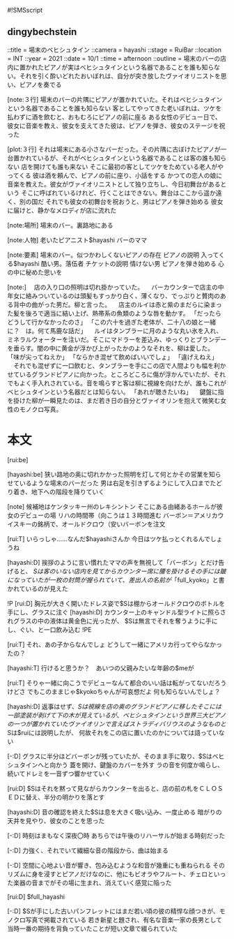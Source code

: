 #!SMSscript

## dingybechstein

::title = 場末のベヒシュタイン
::camera = hayashi
::stage = RuiBar
::location = INT
::year = 2021
::date = 10/1
::time = afternoon
::outline = 場末のバーの店内に置かれたピアノが実はベヒシュタインという名器であることを誰も知らない。それを引く酔いどれたおいぼれは、自分が突き放したヴァイオリニストを思い、ピアノを奏でる

[note:３行]
場末のバーの片隅にピアノが置かれていた。それはベヒシュタインという名器であることを誰も知らない
客としてやってきた老いぼれは、ツケを払わずに酒を飲むと、おもむろにピアノの前に座る
ある女性のデビュー日で、彼女に音楽を教え、彼女を支えてきた彼は、ピアノを弾き、彼女のステージを祝った

[plot:３行]
それは場末にある小さなバーだった。その片隅に古ぼけたピアノが一台置かれているが、それがベヒシュタインという名器であることは客の誰も知らない
店を開けても誰も来ない
そこに最初の客としてツケをためている老人がやってくる
彼は酒を頼んで、ピアノの前に座り、小話をする
かつての恋人の娘に音楽を教えた。彼女がヴァイオリニストとして独り立ちし、今日初舞台があるという
そこに呼ばれているけれど、行くことはできない。舞台はここから遥か遠く、別の国だ
それでも彼女の初舞台を祝おうと、男はピアノを弾き始める
彼女に届けと、静かなメロディが店に流れた

[note:場所]
場末のバー。裏路地にある

[note:人物]
老いたピアニスト$hayashi
バーのママ

[note:要素]
場末のバー。似つかわしくないピアノの存在
ピアノの説明
入ってくる$hayashi
酷い男。落伍者
チケットの説明
情けない男
ピアノを弾き始める
心の中に秘めた思いを


[note:]
　店の入り口の照明は切れ掛かっていた。
　バーカウンターで店主の中年女に絡みついているのは頭髪もすっかり白く、薄くなり、でっぷりと贅肉のある背中の曲がった男だ。柳と言った。
　店主のルイは赤と紫のまだらに染まった髪を後ろで適当に結い上げ、熱帯系の魚類のような唇を動かす。
「だったらどうして行かなかったのさ」
「この六十を過ぎた老体が、二十八の娘と一緒に？　は。何て馬鹿な話だ」
　ルイはタンブラーに月のような丸い氷を入れ、ミネラルウォーターを注いだ。そこにマドラーを差込み、ゆっくりとブランデーを垂らす。闇の中に黄金が浮かび上がったかのようなそれを、柳は愛した。
「味が尖ってねえか」
「ならかき混ぜて飲めばいいでしょ」
「違げえねえ」
　それでも混ぜずに一口飲むと、タンブラーを手にこの店で人間よりも幅を利かせているグランドピアノに向かった。ところどころに傷が浮かんでいたが、それでもよく手入れされている。音を鳴らすと客は柳に視線を向けたが、誰もこれがベヒシュタインという名器だとは知らない。
「あれが聴きたいね」
　鍵盤に指を掛けた柳が一瞬見たのは、まだ若き日の自分とヴァイオリンを抱えて微笑む女性のモノクロ写真。


# 本文

[rui:be]

[hayashi:be]
狭い路地の奥に切れかかった照明を灯して何とかその営業を知らせているような場末のバーだった
男は右足を引きずるようにして入口までたどり着き、地下への階段を降りていく

[note]
候補地はケンタッキー州のレキシントン
そこにある由緒あるホールが彼女のデビューの場
リハの時間帯（向こうは１３時間進む
バーボン＝アメリカウイスキーの銘柄で、オールドクロウ（安いバーボンを注文

[rui:T]
いらっしゃ……なんだ$hayashiさんか
今日はツケ払っとくれるんでしょうね

[hayashi:D]
挨拶のように言い慣れたママの声を無視して「バーボン」とだけ告げると、
$Sは客のいない店内を見てからカウンター席に腰を掛ける
その手には皺になっていたが一枚の封筒が握られていて、差出人の名前が「$full_kyoko」と書かれているのが見えた

!P
[rui:D]
胸元が大きく開いたドレス姿で$Sは棚からオールドクロウのボトルを手にし、グラスに注ぐ
[hayashi:D]
カウンター上のキャンドル型ライトに照らされグラスの中の液体は黄金色に光ったが、
$Sは無言でそれを奪うように手にし、ぐい、と一口飲み込む
!PE

[rui:T]
それ、あの子からなんでしょ
どうして一緒にアメリカ行ってやらなかったの？

[hayashi:T]
行けると思うか？　あいつの父親みたいな年齢の$meが

[rui:T]
そりゃ一緒に向こうでデビューなんて都合のいい話は転がってないだろうけどさ
でもこのままじゃ$kyokoちゃんが可哀想だよ
何も知らないんでしょ？

[hayashi:D]
返事はせず、$Sは視線を店の奥のグランドピアノに移した
そこには一部塗装が剥げて下の木が見えているが、ベヒシュタインという世界三大ピアノの一つが置かれていた
ヴァイオリンで言えばストラディバリウスのようなものと$Sは$ruiには説明したが、
何故それをこの店に置いたのかについては語っていない

[-:D]
グラスに半分ほどバーボンが残っていたが、そのまま手に取り、$Sはベヒシュタインへと向かう
蓋を開け、鍵盤のカバーを外す
ラの音を何度か鳴らし、続いてドレミを一音ずつ響かせていく

[rui:D]
$Sはそれを黙って見ながらカウンターを出ると、店の前の札をＣＬＯＳＥＤに替え、半分の明かりを落とす

[hayashi:D]
音の確認を終えた$Sは息を大きく吸い込み、一度止める
暗がりの天井を見やり、彼女のことを思った

[-:D]
時刻はまもなく深夜〇時
あちらでは午後のリハーサルが始まる時刻だった

[-:D]
力強く、それでいて繊細な音の階段から、曲は始まる

[-:D]
空間に心地よい音が響き、包み込むような和音が幾重にも重ねられる
そのリズムに身を浸すとピアノだけなのに、他にもビオラやフルート、チェロといった楽器の音までがその場に生まれ、消えていく感覚に陥った

[rui:D]
$full_hayashi

[-:D]
$Sが手にした古いパンフレットにはまだ若い頃の彼の精悍な顔つきが、モノクロ写真で掲載されている
若き新星と題され、有名な音楽一家の長男として当時一番の期待を背負っていたことが短い文章で綴られていた

